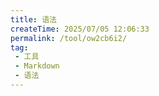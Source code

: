 ```yaml
---
title: 语法
createTime: 2025/07/05 12:06:33
permalink: /tool/ow2cb6i2/
tag:
 - 工具
 - Markdown
 - 语法
---
```

